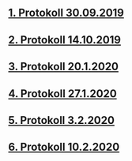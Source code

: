 ## [1. Protokoll 30.09.2019](https://github.com/HTLMechatronics/m17-3ahme-la1-sx/blob/ullmim17/ullmim17/protokolle/protokoll_2019-09-30_ullmim17.md)
## [2. Protokoll 14.10.2019](https://github.com/HTLMechatronics/m17-3ahme-la1-sx/blob/ullmim17/ullmim17/protokolle/protokoll_2019-10-14_ullmim17.md)
## [3. Protokoll 20.1.2020](https://github.com/HTLMechatronics/m17-3ahme-la1-sx/blob/ullmim17/ullmim17/protokolle/protokoll-3_2020-01-20_ullmim17.md)
## [4. Protokoll 27.1.2020](https://github.com/HTLMechatronics/m17-3ahme-la1-sx/blob/ullmim17/ullmim17/protokolle/protokoll-4_2020-01-27_ullmim17.md)
## [5. Protokoll 3.2.2020](https://github.com/HTLMechatronics/m17-3ahme-la1-sx/blob/ullmim17/ullmim17/protokolle/protokoll-5_2020-02-03_ullmim17.md)
## [6. Protokoll 10.2.2020](https://github.com/HTLMechatronics/m17-3ahme-la1-sx/blob/ullmim17/ullmim17/protokolle/protokoll-6_2020-02-10_ullmim17.md)
